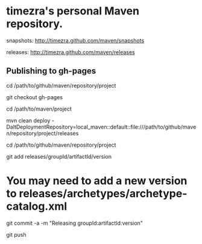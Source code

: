 timezra's personal Maven repository.
====================================================

snapshots: http://timezra.github.com/maven/snapshots

releases:  http://timezra.github.com/maven/releases

Publishing to gh-pages
----------------------------------------------------
cd /path/to/github/maven/repository/project

git checkout gh-pages

cd /path/to/maven/project

mvn clean deploy -DaltDeploymentRepository=local_maven::default::file:///path/to/github/maven/repository/project/releases

cd /path/to/github/maven/repository/project

git add releases/groupId/artifactId/version

# You may need to add a new version to releases/archetypes/archetype-catalog.xml 

git commit -a -m "Releasing groupId:artifactId:version"

git push



